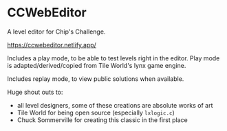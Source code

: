 # CCWebEditor

A level editor for Chip's Challenge.

<https://ccwebeditor.netlify.app/>

Includes a play mode, to be able to test levels right in the editor. 
Play mode is adapted/derived/copied from Tile World's lynx game engine.

Includes replay mode, to view public solutions when available.

Huge shout outs to:

* all level designers, some of these creations are absolute works of art
* Tile World for being open source (especially `lxlogic.c`)
* Chuck Sommerville for creating this classic in the first place

